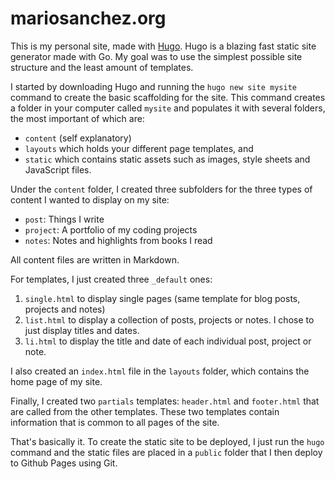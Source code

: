 # mariosanchez.org

This is my personal site, made with [Hugo](https://gohugo.io). Hugo is a blazing fast static site generator made with Go. My goal was to use the simplest possible site structure and the least amount of templates.  

I started by downloading Hugo and running the `hugo new site mysite` command to create the basic scaffolding for the site. This command creates a folder in your computer called `mysite` and populates it with several folders, the most important of which are:

* `content` (self explanatory)
* `layouts` which holds your different page templates, and 
* `static` which contains static assets such as images, style sheets and JavaScript files.

Under the `content` folder, I created three subfolders for the three types of content I wanted to display on my site:

* `post`: Things I write
* `project`: A portfolio of my coding projects
* `notes`: Notes and highlights from books I read

All content files are written in Markdown.

For templates, I just created three `_default` ones:

1. `single.html` to display single pages (same template for blog posts, projects and notes)
2. `list.html` to display a collection of posts, projects or notes. I chose to just display titles and dates.
3. `li.html` to display the title and date of each individual post, project or note.

I also created an `index.html` file in the `layouts` folder, which contains the home page of my site.

Finally, I created two `partials` templates: `header.html` and `footer.html` that are called from the other templates. These two templates contain information that is common to all pages of the site.

That's basically it. To create the static site to be deployed, I just run the `hugo` command and the static files are placed in a `public` folder that I then deploy to Github Pages using Git.

